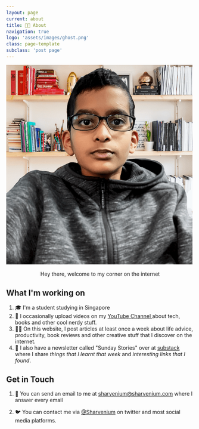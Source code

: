 ```yaml
---
layout: page
current: about
title: 👨‍💻 About
navigation: true
logo: 'assets/images/ghost.png'
class: page-template
subclass: 'post page'
---
```


 <img src="assets/images/profilepic.png" alt="Epic picture of me" style="max-width: 500px;">

<p style="text-align:center;">Hey there, welcome to my corner on the internet</p>

## What I'm working on

1. 🎓 I'm a student studying in Singapore 
2. 🎥 I occasionally upload videos on my [YouTube Channel ](https://www.youtube.com/channel/UC-rurif7Y01qNfH2-5N7ZzQ)about tech, books and other cool nerdy stuff.
3. 👨‍💻 On this website, I post articles at least once a week about life advice, productivity, book reviews and other creative stuff that I discover on the internet. 
4. 📨 I also have a newsletter called "Sunday Stories" over at [substack](https://sharvenium.substack.com) where I share _things that I learnt that week_ and _interesting links that I found_. 

## Get in Touch

1. 💌 You can send an email to me at sharvenium@sharvenium.com where I answer every email

2. 🐦 You can contact me via [@Sharvenium](https://www.twitter.com/sharvenium) on twitter and most social media platforms.
